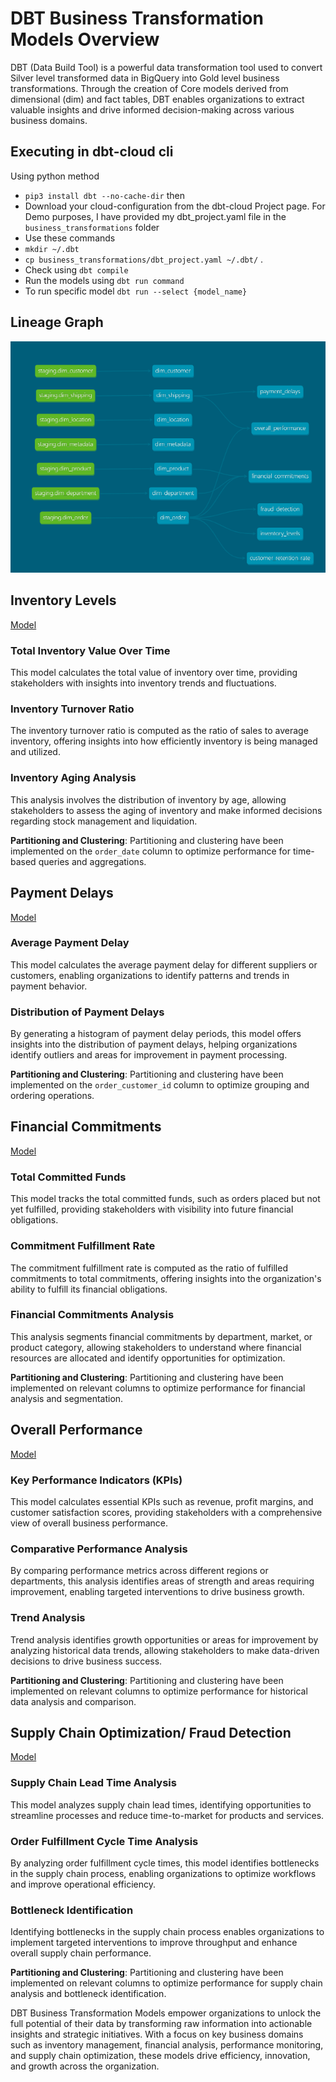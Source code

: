 # DBT Business Transformation Models Overview

DBT (Data Build Tool) is a powerful data transformation tool used to convert Silver level transformed data in BigQuery into Gold level business transformations. Through the creation of Core models derived from dimensional (dim) and fact tables, DBT enables organizations to extract valuable insights and drive informed decision-making across various business domains.

## Executing in dbt-cloud cli

Using python method
- `pip3 install dbt --no-cache-dir` then
-  Download your cloud-configuration from the dbt-cloud Project page. For Demo purposes, I have provided my dbt_project.yaml file in the `business_transformations` folder
- Use these commands
 - `mkdir ~/.dbt`
 - `cp business_transformations/dbt_project.yaml ~/.dbt/` .
- Check using `dbt compile`
- Run the models using `dbt run command`
- To run specific model `dbt run --select {model_name}`


## Lineage Graph
![lineage_graph](../images/dbt_lineage_graph.png)

## Inventory Levels
[Model](./models/core/inventory_levels.sql)

### Total Inventory Value Over Time
This model calculates the total value of inventory over time, providing stakeholders with insights into inventory trends and fluctuations.

### Inventory Turnover Ratio
The inventory turnover ratio is computed as the ratio of sales to average inventory, offering insights into how efficiently inventory is being managed and utilized.

### Inventory Aging Analysis
This analysis involves the distribution of inventory by age, allowing stakeholders to assess the aging of inventory and make informed decisions regarding stock management and liquidation.

**Partitioning and Clustering**: Partitioning and clustering have been implemented on the `order_date` column to optimize performance for time-based queries and aggregations.

## Payment Delays
[Model](./models/core/payment_delays.sql)

### Average Payment Delay
This model calculates the average payment delay for different suppliers or customers, enabling organizations to identify patterns and trends in payment behavior.

### Distribution of Payment Delays
By generating a histogram of payment delay periods, this model offers insights into the distribution of payment delays, helping organizations identify outliers and areas for improvement in payment processing.

**Partitioning and Clustering**: Partitioning and clustering have been implemented on the `order_customer_id` column to optimize grouping and ordering operations.

## Financial Commitments
[Model](./models/core/financial_commitments.sql)

### Total Committed Funds
This model tracks the total committed funds, such as orders placed but not yet fulfilled, providing stakeholders with visibility into future financial obligations.

### Commitment Fulfillment Rate
The commitment fulfillment rate is computed as the ratio of fulfilled commitments to total commitments, offering insights into the organization's ability to fulfill its financial obligations.

### Financial Commitments Analysis
This analysis segments financial commitments by department, market, or product category, allowing stakeholders to understand where financial resources are allocated and identify opportunities for optimization.

**Partitioning and Clustering**: Partitioning and clustering have been implemented on relevant columns to optimize performance for financial analysis and segmentation.

## Overall Performance
[Model](./models/core/overall_performance.sql)

### Key Performance Indicators (KPIs)
This model calculates essential KPIs such as revenue, profit margins, and customer satisfaction scores, providing stakeholders with a comprehensive view of overall business performance.

### Comparative Performance Analysis
By comparing performance metrics across different regions or departments, this analysis identifies areas of strength and areas requiring improvement, enabling targeted interventions to drive business growth.

### Trend Analysis
Trend analysis identifies growth opportunities or areas for improvement by analyzing historical data trends, allowing stakeholders to make data-driven decisions to drive business success.

**Partitioning and Clustering**: Partitioning and clustering have been implemented on relevant columns to optimize performance for historical data analysis and comparison.

## Supply Chain Optimization/ Fraud Detection
[Model](./models/core/fraud_detection.sql)

### Supply Chain Lead Time Analysis
This model analyzes supply chain lead times, identifying opportunities to streamline processes and reduce time-to-market for products and services.

### Order Fulfillment Cycle Time Analysis
By analyzing order fulfillment cycle times, this model identifies bottlenecks in the supply chain process, enabling organizations to optimize workflows and improve operational efficiency.

### Bottleneck Identification
Identifying bottlenecks in the supply chain process enables organizations to implement targeted interventions to improve throughput and enhance overall supply chain performance.

**Partitioning and Clustering**: Partitioning and clustering have been implemented on relevant columns to optimize performance for supply chain analysis and bottleneck identification.

DBT Business Transformation Models empower organizations to unlock the full potential of their data by transforming raw information into actionable insights and strategic initiatives. With a focus on key business domains such as inventory management, financial analysis, performance monitoring, and supply chain optimization, these models drive efficiency, innovation, and growth across the organization.

